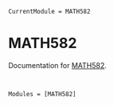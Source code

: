```@meta
CurrentModule = MATH582
```

# MATH582

Documentation for [MATH582](https://github.com/mmogib/MATH582.jl).

```@contents
```

```@index
```

```@autodocs
Modules = [MATH582]
```
